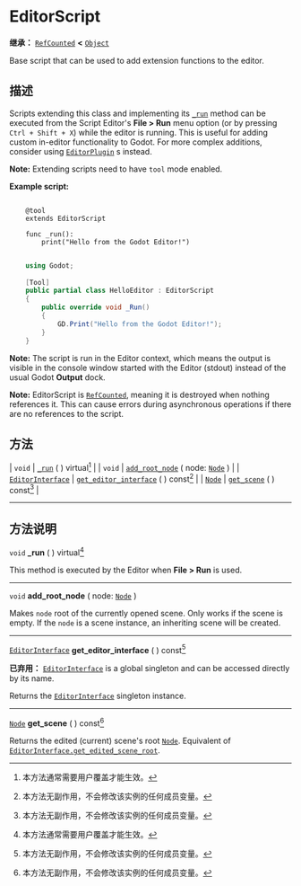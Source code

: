 <!-- ⚠ 请勿编辑本文件 ⚠ -->
<!-- 本文档使用脚本从 WeDot 引擎源码仓库生成。 -->
<!-- 生成脚本：https://github.com/WeDot-Engine/WeDot/tree/4.3/doc/tools/make_md.py； -->
<!-- 原文件：https://github.com/WeDot-Engine/WeDot/tree/4.3/doc/classes/EditorScript.xml。 -->

<div id="_class_editorscript"></div>

# EditorScript

**继承：** [`RefCounted`](class_refcounted.md) **<** [`Object`](class_object.md)

Base script that can be used to add extension functions to the editor.

## 描述

Scripts extending this class and implementing its [`_run`](#class_editorscript_private_method__run) method can be executed from the Script Editor's **File > Run** menu option (or by pressing <i class="fa fa-gamepad"></i>`Ctrl + Shift + X`) while the editor is running. This is useful for adding custom in-editor functionality to Godot. For more complex additions, consider using [`EditorPlugin`](class_editorplugin.md) s instead.

 **Note:** Extending scripts need to have `tool` mode enabled.

 **Example script:** 



```gdscript

    @tool
    extends EditorScript
    
    func _run():
        print("Hello from the Godot Editor!")
```

```csharp

    using Godot;
    
    [Tool]
    public partial class HelloEditor : EditorScript
    {
        public override void _Run()
        {
            GD.Print("Hello from the Godot Editor!");
        }
    }
```



 **Note:** The script is run in the Editor context, which means the output is visible in the console window started with the Editor (stdout) instead of the usual Godot **Output** dock.

 **Note:** EditorScript is [`RefCounted`](class_refcounted.md), meaning it is destroyed when nothing references it. This can cause errors during asynchronous operations if there are no references to the script.





## 方法

| `void`                                        | [`_run`](#class_editorscript_private_method__run) ( ) virtual[^virtual]                       |
| `void`                                        | [`add_root_node`](#class_editorscript_method_add_root_node) ( node: [`Node`](class_node.md) ) |
| [`EditorInterface`](class_editorinterface.md) | [`get_editor_interface`](#class_editorscript_method_get_editor_interface) ( ) const[^const]   |
| [`Node`](class_node.md)                       | [`get_scene`](#class_editorscript_method_get_scene) ( ) const[^const]                         |

<!-- rst-class:: classref-section-separator -->

---

## 方法说明

<div id="_class_editorscript_private_method__run"></div>

`void` **_run** ( ) virtual[^virtual]<div id="class_editorscript_private_method__run"></div>

This method is executed by the Editor when **File > Run** is used.

<!-- rst-class:: classref-item-separator -->

---

<div id="_class_editorscript_method_add_root_node"></div>

`void` **add_root_node** ( node: [`Node`](class_node.md) )<div id="class_editorscript_method_add_root_node"></div>

Makes `node` root of the currently opened scene. Only works if the scene is empty. If the `node` is a scene instance, an inheriting scene will be created.

<!-- rst-class:: classref-item-separator -->

---

<div id="_class_editorscript_method_get_editor_interface"></div>

[`EditorInterface`](class_editorinterface.md) **get_editor_interface** ( ) const[^const]<div id="class_editorscript_method_get_editor_interface"></div>

**已弃用：** [`EditorInterface`](class_editorinterface.md) is a global singleton and can be accessed directly by its name.

Returns the [`EditorInterface`](class_editorinterface.md) singleton instance.

<!-- rst-class:: classref-item-separator -->

---

<div id="_class_editorscript_method_get_scene"></div>

[`Node`](class_node.md) **get_scene** ( ) const[^const]<div id="class_editorscript_method_get_scene"></div>

Returns the edited (current) scene's root [`Node`](class_node.md). Equivalent of [`EditorInterface.get_edited_scene_root`](#class_editorinterface_method_get_edited_scene_root).

[^virtual]: 本方法通常需要用户覆盖才能生效。
[^const]: 本方法无副作用，不会修改该实例的任何成员变量。
[^vararg]: 本方法除了能接受在此处描述的参数外，还能够继续接受任意数量的参数。
[^constructor]: 本方法用于构造某个类型。
[^static]: 调用本方法无需实例，可直接使用类名进行调用。
[^operator]: 本方法描述的是使用本类型作为左操作数的有效运算符。
[^bitfield]: 这个值是由下列位标志构成位掩码的整数。
[^void]: 无返回值。
